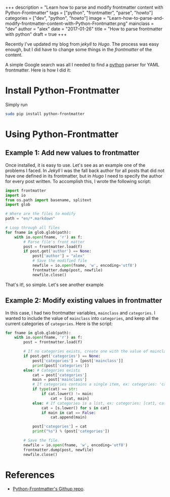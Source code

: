 +++
description = "Learn how to parse and modify frontmatter content with Python-Frontmatter"
tags = ["python", "frontmatter", "parse", "howto"]
categories = ["dev", "python", "howto"]
image = "Learn-how-to-parse-and-modify-frontmatter-content-with-Python-Frontmatter.png"
mainclass = "dev"
author = "alex"
date = "2017-01-26"
title = "How to parse frontmatter with python"
draft = true
+++

Recently I've updated my blog from _jekyll_ to _Hugo_. The process was easy enough, but I did have to change some things in the _frontmatter_ of the content.

A simple Google search was all I needed to find a [python](https://elbauldelprogramador.com/en/tags/python "Posts about python") parser for YAML frontmatter. Here is how I did it:

# Install Python-Frontmatter

Simply run

```bash
sudo pip install python-frontmatter
```

<!--more--><!--ad-->

# Using Python-Frontmatter

## Example 1: Add new values to frontmatter

Once installed, it is easy to use. Let's see as an example one of the problems I faced. In _Jekyll_ I was the fall back author for all posts that did not have one defined in its frontmatter, but in _Hugo_ I need to specify the author for every post written. To accomplish this, I wrote the following script:

```python
import frontmatter
import io
from os.path import basename, splitext
import glob

# Where are the files to modify
path = "en/*.markdown"

# Loop through all files
for fname in glob.glob(path):
    with io.open(fname, 'r') as f:
        # Parse file's front matter
        post = frontmatter.load(f)
        if post.get('author') == None:
            post['author'] = "alex"
            # Save the modified file
            newfile = io.open(fname, 'w', encoding='utf8')
            frontmatter.dump(post, newfile)
            newfile.close()
```

That's it!, so simple. Let's see another example

## Example 2: Modify existing values in frontmatter

In this case, I had two frontmatter variables, `mainclass` and `categories`. I wanted to include the value of `mainclass` into `categories`, and keep all the current categories of `categories`. Here is the script:

```python
for fname in glob.glob(path):
    with io.open(fname, 'r') as f:
        post = frontmatter.load(f)

        # If no categories exists, create one with the value of mainclass
        if post.get('categories') == None:
            post['categories'] = [post['mainclass']]
            print(post['categories'])
        else: # Categories exists
            cat = post['categories']
            main = post['mainclass']
            # If categories contains a single item, ex: categories: 'category1'
            if type(cat) == str:
                if cat.lower() != main:
                    cat = [cat, main]
            else: # If categories is a list, ex: categories: [cat1, cat2]
                cat = [s.lower() for s in cat]
                if main in cat == False:
                    cat.append(main)

            post['categories'] = cat
            print("%s") % (post['categories'])

        # Save the file.
        newfile = io.open(fname, 'w', encoding='utf8')
        frontmatter.dump(post, newfile)
        newfile.close()
```

# References

- <a href="https://github.com/eyeseast/python-frontmatter" target="_blank" title="Python fronmatter repo">Python-Frontmatter's Githup repo</a>.
